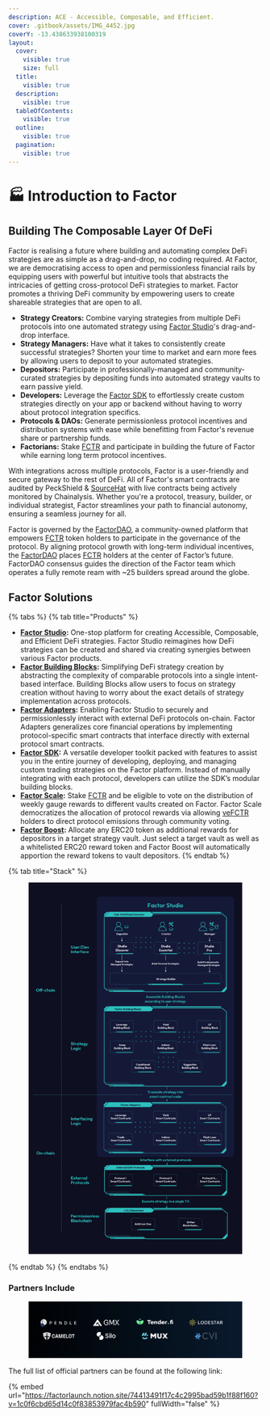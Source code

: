 ```yaml
---
description: ACE - Accessible, Composable, and Efficient.
cover: .gitbook/assets/IMG_4452.jpg
coverY: -13.438633938100319
layout:
  cover:
    visible: true
    size: full
  title:
    visible: true
  description:
    visible: true
  tableOfContents:
    visible: true
  outline:
    visible: true
  pagination:
    visible: true
---
```


# 🏭 Introduction to Factor

## Building The Composable Layer Of DeFi

Factor is realising a future where building and automating complex DeFi strategies are as simple as a drag-and-drop, no coding required. At Factor, we are democratising access to open and permissionless financial rails by equipping users with powerful but intuitive tools that abstracts the intricacies of getting cross-protocol DeFi strategies to market. Factor promotes a thriving DeFi community by empowering users to create shareable strategies that are open to all.

* **Strategy Creators:** Combine varying strategies from multiple DeFi protocols into one automated strategy using [Factor Studio](factor-studio/factor-studio.md)'s drag-and-drop interface.
* **Strategy Managers:** Have what it takes to consistently create successful strategies? Shorten your time to market and earn more fees by allowing users to deposit to your automated strategies.
* **Depositors:** Participate in professionally-managed and community-curated strategies by depositing funds into automated strategy vaults to earn passive yield.
* **Developers:** Leverage the [Factor SDK](factor-sdk/factor-sdk.md) to effortlessly create custom strategies directly on your app or backend without having to worry about protocol integration specifics.
* **Protocols & DAOs:** Generate permissionless protocol incentives and distribution systems with ease while benefitting from Factor's revenue share or partnership funds.
* **Factorians:** Stake [FCTR](governance/fctr-token/) and participate in building the future of Factor while earning long term protocol incentives.

With integrations across multiple protocols, Factor is a user-friendly and secure gateway to the rest of DeFi. All of Factor's smart contracts are audited by PeckShield & [SourceHat](https://sourcehat.com/audits/Factor/) with live contracts being actively monitored by Chainalysis. Whether you're a protocol, treasury, builder, or individual strategist, Factor streamlines your path to financial autonomy, ensuring a seamless journey for all.

Factor is governed by the [FactorDAO](governance/factordao/), a community-owned platform that empowers [FCTR](governance/fctr-token/#fctr) token holders to participate in the governance of the protocol. By aligning protocol growth with long-term individual incentives, the [FactorDAO](governance/factordao/) places [FCTR](governance/fctr-token/#fctr) holders at the center of Factor’s future. FactorDAO consensus guides the direction of the Factor team which operates a fully remote ream with \~25 builders spread around the globe.

## Factor Solutions

{% tabs %}
{% tab title="Products" %}
* [**Factor Studio**](factor-studio/factor-studio.md)**:** One-stop platform for creating Accessible, Composable, and Efficient DeFi strategies. Factor Studio reimagines how DeFi strategies can be created and shared via creating synergies between various Factor products.
* [**Factor Building Blocks**](./#factor-building-blocks)**:** Simplifying DeFi strategy creation by abstracting the complexity of comparable protocols into a single intent-based interface. Building Blocks allow users to focus on strategy creation without having to worry about the exact details of strategy implementation across protocols.
* [**Factor Adapters**](./#factor-adapters)**:** Enabling Factor Studio to securely and permissionlessly interact with external DeFi protocols on-chain. Factor Adapters generalizes core financial operations by implementing protocol-specific smart contracts that interface directly with external protocol smart contracts.
* [**Factor SDK**](./#factor-sdk)**:** A versatile developer toolkit packed with features to assist you in the entire journey of developing, deploying, and managing custom trading strategies on the Factor platform. Instead of manually integrating with each protocol, developers can utilize the SDK’s modular building blocks.
* [**Factor Scale**](governance/factor-scale/)**:** Stake [FCTR](governance/fctr-token/#fctr) and be eligible to vote on the distribution of weekly gauge rewards to different vaults created on Factor. Factor Scale democratizes the allocation of protocol rewards via allowing [veFCTR](governance/fctr-token/#vefctr) holders to direct protocol emissions through community voting.
* [**Factor Boost**](governance/factor-boost/)**:** Allocate any ERC20 token as additional rewards for depositors in a target strategy vault. Just select a target vault as well as a whitelisted ERC20 reward token and Factor Boost will automatically apportion the reward tokens to vault depositors.
{% endtab %}

{% tab title="Stack" %}
<figure><img src=".gitbook/assets/FactorStack.png" alt=""><figcaption></figcaption></figure>
{% endtab %}
{% endtabs %}

### Partners Include

<figure><img src=".gitbook/assets/image (12).png" alt=""><figcaption></figcaption></figure>

The full list of official partners can be found at the following link:

{% embed url="https://factorlaunch.notion.site/74413491f17c4c2995bad59b1f88f160?v=1c0f6cbd65d14c0f83853979fac4b590" fullWidth="false" %}
